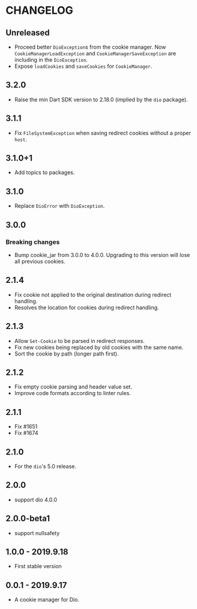 # CHANGELOG

## Unreleased

- Proceed better `DioException`s from the cookie manager.
  Now `CookieManagerLoadException` and `CookieManagerSaveException` are including in the `DioException`.
- Expose `loadCookies` and `saveCookies` for `CookieManager`.

## 3.2.0

- Raise the min Dart SDK version to 2.18.0 (implied by the `dio` package).

## 3.1.1

- Fix `FileSystemException` when saving redirect cookies without a proper `host`.

## 3.1.0+1

- Add topics to packages.

## 3.1.0

- Replace `DioError` with `DioException`.

## 3.0.0

### Breaking changes

- Bump cookie_jar from 3.0.0 to 4.0.0.
  Upgrading to this version will lose all previous cookies.

## 2.1.4

- Fix cookie not applied to the original destination during redirect handling.
- Resolves the location for cookies during redirect handling.

## 2.1.3

- Allow `Set-Cookie` to be parsed in redirect responses.
- Fix new cookies being replaced by old cookies with the same name.
- Sort the cookie by path (longer path first).

## 2.1.2

- Fix empty cookie parsing and header value set.
- Improve code formats according to linter rules.

## 2.1.1

- Fix #1651
- Fix #1674

## 2.1.0

- For the `dio`'s 5.0 release.

## 2.0.0

- support dio 4.0.0

## 2.0.0-beta1

- support nullsafety

## 1.0.0 - 2019.9.18

- First stable version

## 0.0.1 - 2019.9.17

- A cookie manager for Dio.
